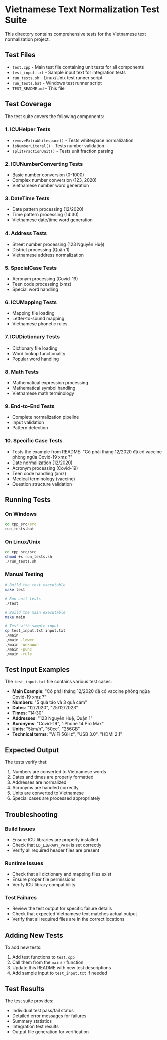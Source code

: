 # Vietnamese Text Normalization Test Suite

This directory contains comprehensive tests for the Vietnamese text normalization project.

## Test Files

- `test.cpp` - Main test file containing unit tests for all components
- `test_input.txt` - Sample input text for integration tests
- `run_tests.sh` - Linux/Unix test runner script
- `run_tests.bat` - Windows test runner script
- `TEST_README.md` - This file

## Test Coverage

The test suite covers the following components:

### 1. ICUHelper Tests
- `removeExtraWhitespace()` - Tests whitespace normalization
- `isNumberLiteral()` - Tests number validation
- `splitFractionUnit()` - Tests unit fraction parsing

### 2. ICUNumberConverting Tests
- Basic number conversion (0-1000)
- Complex number conversion (123, 2020)
- Vietnamese number word generation

### 3. DateTime Tests
- Date pattern processing (12/2020)
- Time pattern processing (14:30)
- Vietnamese date/time word generation

### 4. Address Tests
- Street number processing (123 Nguyễn Huệ)
- District processing (Quận 1)
- Vietnamese address normalization

### 5. SpecialCase Tests
- Acronym processing (Covid-19)
- Teen code processing (xmz)
- Special word handling

### 6. ICUMapping Tests
- Mapping file loading
- Letter-to-sound mapping
- Vietnamese phonetic rules

### 7. ICUDictionary Tests
- Dictionary file loading
- Word lookup functionality
- Popular word handling

### 8. Math Tests
- Mathematical expression processing
- Mathematical symbol handling
- Vietnamese math terminology

### 9. End-to-End Tests
- Complete normalization pipeline
- Input validation
- Pattern detection

### 10. Specific Case Tests
- Tests the example from README: "Có phải tháng 12/2020 đã có vaccine phòng ngừa Covid-19 xmz ?"
- Date normalization (12/2020)
- Acronym processing (Covid-19)
- Teen code handling (xmz)
- Medical terminology (vaccine)
- Question structure validation

## Running Tests

### On Windows
```cmd
cd cpp_src/src
run_tests.bat
```

### On Linux/Unix
```bash
cd cpp_src/src
chmod +x run_tests.sh
./run_tests.sh
```

### Manual Testing
```bash
# Build the test executable
make test

# Run unit tests
./test

# Build the main executable
make main

# Test with sample input
cp test_input.txt input.txt
./main
./main -lower
./main -unknown
./main -punc
./main -rule
```

## Test Input Examples

The `test_input.txt` file contains various test cases:

- **Main Example**: "Có phải tháng 12/2020 đã có vaccine phòng ngừa Covid-19 xmz ?"
- **Numbers**: "5 quả táo và 3 quả cam"
- **Dates**: "12/2020", "25/12/2023"
- **Times**: "14:30"
- **Addresses**: "123 Nguyễn Huệ, Quận 1"
- **Acronyms**: "Covid-19", "iPhone 14 Pro Max"
- **Units**: "5km/h", "50cc", "256GB"
- **Technical terms**: "WiFi 5GHz", "USB 3.0", "HDMI 2.1"

## Expected Output

The tests verify that:
1. Numbers are converted to Vietnamese words
2. Dates and times are properly formatted
3. Addresses are normalized
4. Acronyms are handled correctly
5. Units are converted to Vietnamese
6. Special cases are processed appropriately

## Troubleshooting

### Build Issues
- Ensure ICU libraries are properly installed
- Check that `LD_LIBRARY_PATH` is set correctly
- Verify all required header files are present

### Runtime Issues
- Check that all dictionary and mapping files exist
- Ensure proper file permissions
- Verify ICU library compatibility

### Test Failures
- Review the test output for specific failure details
- Check that expected Vietnamese text matches actual output
- Verify that all required files are in the correct locations

## Adding New Tests

To add new tests:

1. Add test functions to `test.cpp`
2. Call them from the `main()` function
3. Update this README with new test descriptions
4. Add sample input to `test_input.txt` if needed

## Test Results

The test suite provides:
- Individual test pass/fail status
- Detailed error messages for failures
- Summary statistics
- Integration test results
- Output file generation for verification 